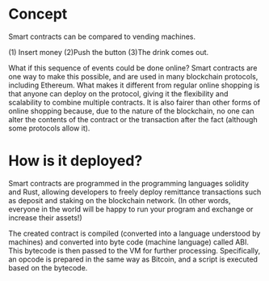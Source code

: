 # Concept

Smart contracts can be compared to vending machines.

(1) Insert money
(2)Push the button
(3)The drink comes out.

What if this sequence of events could be done online?
Smart contracts are one way to make this possible, and are used in many blockchain protocols, including Ethereum. What makes it different from regular online shopping is that anyone can deploy on the protocol, giving it the flexibility and scalability to combine multiple contracts.
It is also fairer than other forms of online shopping because, due to the nature of the blockchain, no one can alter the contents of the contract or the transaction after the fact (although some protocols allow it).

# How is it deployed?

Smart contracts are programmed in the programming languages solidity and Rust, allowing developers to freely deploy remittance transactions such as deposit and staking on the blockchain network.
(In other words, everyone in the world will be happy to run your program and exchange or increase their assets!)

The created contract is compiled (converted into a language understood by machines) and converted into byte code (machine language) called ABI.
This bytecode is then passed to the VM for further processing.
Specifically, an opcode is prepared in the same way as Bitcoin, and a script is executed based on the bytecode.

